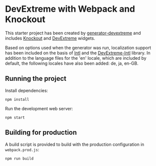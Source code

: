 # DevExtreme with Webpack and Knockout

This starter project has been created by [generator-devextreme](https://github.com/oliversturm/generator-devextreme) and includes [Knockout](http://knockoutjs.com/) and [DevExtreme](https://js.devexpress.com/) widgets. 

Based on options used when the generator was run, localization support has been included on the basis of [Intl](https://developer.mozilla.org/en/docs/Web/JavaScript/Reference/Global_Objects/Intl) and the [DevExtreme-Intl](https://github.com/DevExpress/DevExtreme-Intl) library. In addition to the language files for the 'en' locale, which are included by default, the following locales have also been added: de, ja, en-GB.

## Running the project

Install dependencies:

```shell
npm install
```

Run the development web server:

```shell
npm start
```

## Building for production

A build script is provided to build with the production configuration in `webpack.prod.js`:

```shell
npm run build
```

